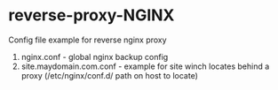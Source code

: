 # reverse-proxy-NGINX
Config file example for reverse nginx proxy
1) nginx.conf - global nginx backup config
2) site.maydomain.com.conf - example for site winch locates behind a proxy (/etc/nginx/conf.d/ path on host to locate)
